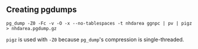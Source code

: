 ## Creating pgdumps

`pg_dump -Z0 -Fc -v -O -x --no-tablespaces -t nhdarea ggnpc | pv | pigz > nhdarea.pgdump.gz`

`pigz` is used with `-Z0` because `pg_dump`'s compression is single-threaded.
